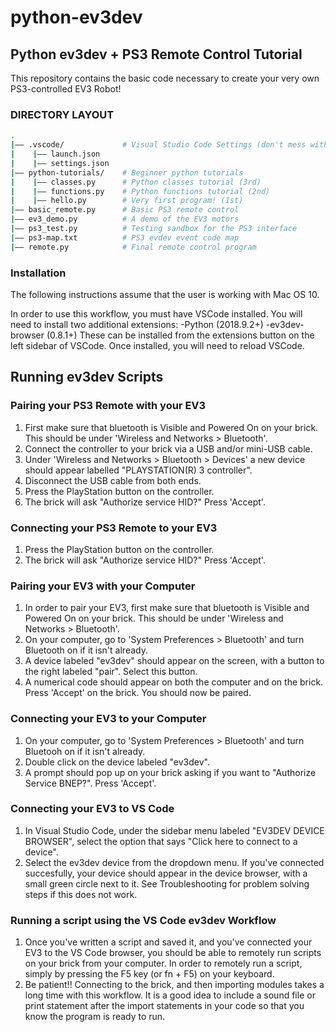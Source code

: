 # python-ev3dev #
## Python ev3dev + PS3 Remote Control Tutorial ##

This repository contains the basic code necessary to create your very own PS3-controlled EV3 Robot!

### DIRECTORY LAYOUT ###
```bash
.
|—— .vscode/             # Visual Studio Code Settings (don't mess with these!)
|    |—— launch.json
|    |—— settings.json
|—— python-tutorials/    # Beginner python tutorials
|    |—— classes.py      # Python classes tutorial (3rd)
|    |—— functions.py    # Python functions tutorial (2nd)
|    |—— hello.py        # Very first program! (1st)
|—— basic_remote.py      # Basic PS3 remote control
|—— ev3_demo.py          # A demo of the EV3 motors
|—— ps3_test.py          # Testing sandbox for the PS3 interface
|—— ps3-map.txt          # PS3 evdev event code map
|—— remote.py            # Final remote control program
```

### Installation ###
The following instructions assume that the user is working with Mac OS 10.

In order to use this workflow, you must have VSCode installed. You will need to install two additional extensions:
-Python (2018.9.2+)
-ev3dev-browser (0.8.1+)
These can be installed from the extensions button on the left sidebar of VSCode. Once installed, you will need to reload VSCode.


## Running ev3dev Scripts ##

### Pairing your PS3 Remote with your EV3 ###
1) First make sure that bluetooth is Visible and Powered On on your brick. This should be under 'Wireless and Networks > Bluetooth'.
2) Connect the controller to your brick via a USB and/or mini-USB cable.
3) Under 'Wireless and Networks > Bluetooth > Devices' a new device should appear labelled "PLAYSTATION(R) 3 controller".
4) Disconnect the USB cable from both ends.
5) Press the PlayStation button on the controller.
6) The brick will ask "Authorize service HID?" Press 'Accept'.

### Connecting your PS3 Remote to your EV3 ###
1) Press the PlayStation button on the controller.
2) The brick will ask "Authorize service HID?" Press 'Accept'.

### Pairing your EV3 with your Computer ###
1) In order to pair your EV3, first make sure that bluetooth is Visible and Powered On on your brick. This should be under 'Wireless and Networks > Bluetooth'.
2) On your computer, go to 'System Preferences > Bluetooth' and turn Bluetooth on if it isn't already.
3) A device labeled "ev3dev" should appear on the screen, with a button to the right labeled "pair". Select this button.
4) A numerical code should appear on both the computer and on the brick. Press 'Accept' on the brick. You should now be paired.

### Connecting your EV3 to your Computer ###
1) On your computer, go to 'System Preferences > Bluetooth' and turn Bluetooh on if it isn't already.
2) Double click on the device labeled "ev3dev".
3) A prompt should pop up on your brick asking if you want to "Authorize Service BNEP?". Press 'Accept'.

### Connecting your EV3 to VS Code ###
1) In Visual Studio Code, under the sidebar menu labeled "EV3DEV DEVICE BROWSER", select the option that says "Click here to connect to a device".
2) Select the ev3dev device from the dropdown menu. If you've connected succesfully, your device should appear in the device browser, with a small green circle next to it. See Troubleshooting for problem solving steps if this does not work. 

### Running a script using the VS Code ev3dev Workflow ###
1) Once you've written a script and saved it, and you've connected your EV3 to the VS Code browser, you should be able to remotely run scripts on your brick from your computer. In order to remotely run a script, simply by pressing the F5 key (or fn + F5) on your keyboard.
2) Be patient!! Connecting to the brick, and then importing modules takes a long time with this workflow. It is a good idea to include a sound file or print statement after the import statements in your code so that you know the program is ready to run.
